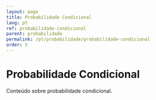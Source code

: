 ```yaml
---
layout: page
title: Probabilidade Condicional
lang: pt
ref: probabilidade-condicional
parent: probabilidade
permalink: /pt/probabilidade/probabilidade-condicional
order: 5
---
```


# Probabilidade Condicional

Conteúdo sobre probabilidade condicional.
